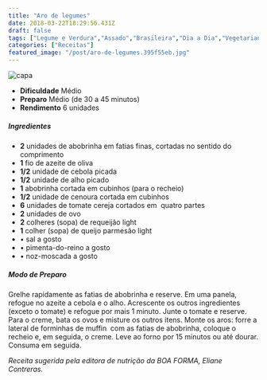 ```yaml
---
title: "Aro de legumes"
date: 2018-03-22T18:29:56.431Z
draft: false
tags: ["Legume e Verdura","Assado","Brasileira","Dia a Dia","Vegetariana","Alimentação saudável","Receitas","Receitas rápidas","Receitas simples e fáceis","Vegetais e legumes"]
categories: ["Receitas"]
featured_image: "/post/aro-de-legumes.395f55eb.jpg"
---
```


![capa](/post/aro-de-legumes.395f55eb.jpg)

*   **Dificuldade** Médio
*   **Preparo** Médio (de 30 a 45 minutos)
*   **Rendimento** 6 unidades

##### Ingredientes

*   **2** unidades de abobrinha em fatias finas, cortadas no sentido do comprimento 
*   **1** fio de azeite de oliva
*   **1/2** unidade de cebola picada
*   **1/2** unidade de alho picado
*   **1** abobrinha cortada em cubinhos (para o recheio)
*   **1/2** unidade de cenoura cortada em cubinhos
*   **6** unidades de tomate cereja cortados em  quatro partes  
*   **2** unidades de ovo
*   **2** colheres (sopa) de requeijão light
*   **1** colher (sopa) de queijo parmesão light
*   • sal a gosto
*   • pimenta-do-reino a gosto
*   • noz-moscada a gosto

##### Modo de Preparo

Grelhe rapidamente as fatias de abobrinha e reserve. Em uma panela, refogue no azeite a cebola e o alho. Acrescente os outros ingredientes (exceto o tomate) e refogue por mais 1 minuto. Junte o tomate e reserve. Para o creme, bata os ovos e misture os outros itens. Monte os aros: forre a lateral de forminhas de muffin  com as fatias de abobrinha, coloque o recheio e, em seguida, o creme. Leve ao forno por 15 minutos ou até dourar. Consuma em seguida.

_Receita sugerida pela editora de nutrição da BOA FORMA, Eliane Contreras._
